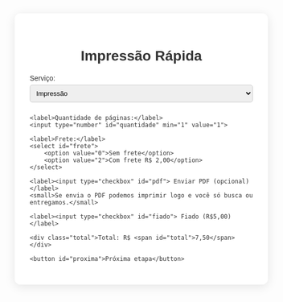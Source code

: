 <!DOCTYPE html>
<html lang="pt-BR">
<head>
<meta charset="UTF-8">
<meta name="viewport" content="width=device-width, initial-scale=1.0">
<title>Impressão Rápida</title>
<style>
body {
    margin: 0;
    font-family: Arial, sans-serif;
    background: url('logo-fundo.png') no-repeat center center fixed;
    background-size: cover;
    color: #333;
}
.container {
    max-width: 600px;
    margin: 50px auto;
    background: rgba(255,255,255,0.95);
    padding: 30px;
    border-radius: 12px;
    box-shadow: 0 4px 20px rgba(0,0,0,0.1);
}
h1 { text-align: center; margin-bottom: 20px; }
label { display: block; margin: 10px 0 5px; }
input[type="number"], select, input[type="date"], input[type="time"] {
    width: 100%; padding: 8px; margin-bottom: 10px; border-radius: 5px; border: 1px solid #ccc;
}
button {
    background-color: #007BFF; color: #fff; padding: 10px 20px;
    border: none; border-radius: 5px; cursor: pointer; font-size: 16px;
}
button:disabled { background-color: #aaa; cursor: not-allowed; }
.hidden { display: none; }
.total { font-weight: bold; margin-top: 10px; font-size: 18px; }
.manutencao { text-decoration: line-through; color: #888; }
</style>
</head>
<body>

<div class="container">
<h1>Impressão Rápida</h1>

<!-- Etapa 1 -->
<div id="etapa1">
    <label>Serviço:</label>
    <select id="servico">
        <option value="impressao">Impressão</option>
        <option value="xerox" disabled class="manutencao">Xerox (em manutenção)</option>
    </select>

    <label>Quantidade de páginas:</label>
    <input type="number" id="quantidade" min="1" value="1">

    <label>Frete:</label>
    <select id="frete">
        <option value="0">Sem frete</option>
        <option value="2">Com frete R$ 2,00</option>
    </select>

    <label><input type="checkbox" id="pdf"> Enviar PDF (opcional)</label>
    <small>Se envia o PDF podemos imprimir logo e você só busca ou entregamos.</small>

    <label><input type="checkbox" id="fiado"> Fiado (R$5,00)</label>

    <div class="total">Total: R$ <span id="total">7,50</span></div>

    <button id="proxima">Próxima etapa</button>
</div>

<!-- Etapa 2 -->
<div id="etapa2" class="hidden">
    <label>Escolha a data:</label>
    <input type="date" id="data">

    <label>Escolha o horário:</label>
    <select id="horario">
        <option value="08:00">08:00</option>
        <option value="10:00">10:00</option>
        <option value="12:00">12:00</option>
        <option value="14:00">14:00</option>
        <option value="16:00">16:00</option>
        <option value="18:00">18:00</option>
        <option value="20:00">20:00</option>
    </select>

    <button id="agendar">Agendar</button>
    <button id="voltar">Voltar</button>
</div>

</div>

<script>
// Elementos
const servicoEl = document.getElementById('servico');
const etapa1El = document.getElementById('etapa1');
const etapa2El = document.getElementById('etapa2');
const proximaBtn = document.getElementById('proxima');
const voltarBtn = document.getElementById('voltar');
const agendarBtn = document.getElementById('agendar');
const dataEl = document.getElementById('data');
const horarioEl = document.getElementById('horario');
const totalEl = document.getElementById('total');

// Avançar etapa
proximaBtn.addEventListener('click', () => {
    etapa1El.classList.add('hidden');
    etapa2El.classList.remove('hidden');
    atualizarHorarios();
});

// Voltar
voltarBtn.addEventListener('click', () => {
    etapa2El.classList.add('hidden');
    etapa1El.classList.remove('hidden');
});

// Bloqueio horários já agendados
function atualizarHorarios() {
    const agendamentos = JSON.parse(localStorage.getItem('agendamentos') || '[]');
    const dataEscolhida = dataEl.value;
    for(let option of horarioEl.options){
        option.disabled = false;
    }
    for(let ag of agendamentos){
        if(ag.data === dataEscolhida){
            for(let option of horarioEl.options){
                if(option.value === ag.horario) option.disabled = true;
            }
        }
    }
}

// Atualiza horários ao mudar data
dataEl.addEventListener('change', atualizarHorarios);

// Agendar
agendarBtn.addEventListener('click', () => {
    const data = dataEl.value;
    const horario = horarioEl.value;
    if(!data || !horario){
        alert('Escolha data e horário.');
        return;
    }
    let agendamentos = JSON.parse(localStorage.getItem('agendamentos') || '[]');
    agendamentos.push({data, horario});
    localStorage.setItem('agendamentos', JSON.stringify(agendamentos));
    alert(`Agendado para ${data} às ${horario}`);
    atualizarHorarios();
});
</script>

</body>
</html>

